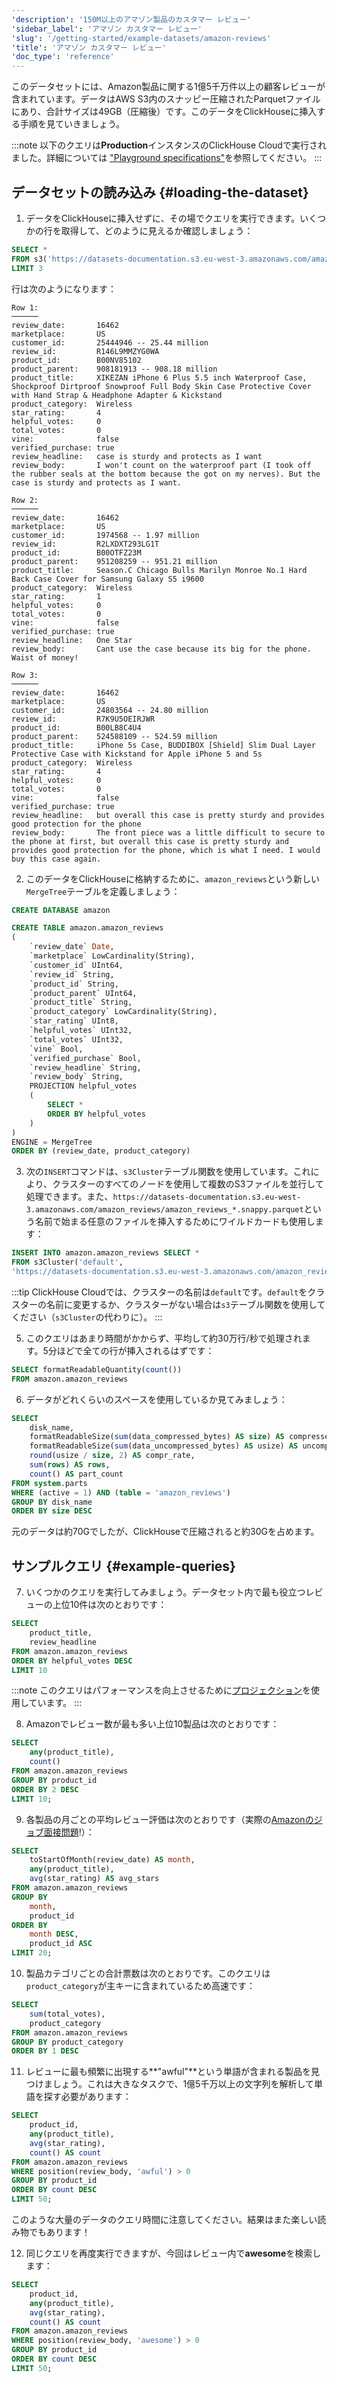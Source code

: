 ```yaml
---
'description': '150M以上のアマゾン製品のカスタマー レビュー'
'sidebar_label': 'アマゾン カスタマー レビュー'
'slug': '/getting-started/example-datasets/amazon-reviews'
'title': 'アマゾン カスタマー レビュー'
'doc_type': 'reference'
---
```


このデータセットには、Amazon製品に関する1億5千万件以上の顧客レビューが含まれています。データはAWS S3内のスナッピー圧縮されたParquetファイルにあり、合計サイズは49GB（圧縮後）です。このデータをClickHouseに挿入する手順を見ていきましょう。

:::note
以下のクエリは**Production**インスタンスのClickHouse Cloudで実行されました。詳細については
["Playground specifications"](/getting-started/playground#specifications)を参照してください。
:::

## データセットの読み込み {#loading-the-dataset}

1. データをClickHouseに挿入せずに、その場でクエリを実行できます。いくつかの行を取得して、どのように見えるか確認しましょう：

```sql
SELECT *
FROM s3('https://datasets-documentation.s3.eu-west-3.amazonaws.com/amazon_reviews/amazon_reviews_2015.snappy.parquet')
LIMIT 3
```

行は次のようになります：

```response
Row 1:
──────
review_date:       16462
marketplace:       US
customer_id:       25444946 -- 25.44 million
review_id:         R146L9MMZYG0WA
product_id:        B00NV85102
product_parent:    908181913 -- 908.18 million
product_title:     XIKEZAN iPhone 6 Plus 5.5 inch Waterproof Case, Shockproof Dirtproof Snowproof Full Body Skin Case Protective Cover with Hand Strap & Headphone Adapter & Kickstand
product_category:  Wireless
star_rating:       4
helpful_votes:     0
total_votes:       0
vine:              false
verified_purchase: true
review_headline:   case is sturdy and protects as I want
review_body:       I won't count on the waterproof part (I took off the rubber seals at the bottom because the got on my nerves). But the case is sturdy and protects as I want.

Row 2:
──────
review_date:       16462
marketplace:       US
customer_id:       1974568 -- 1.97 million
review_id:         R2LXDXT293LG1T
product_id:        B00OTFZ23M
product_parent:    951208259 -- 951.21 million
product_title:     Season.C Chicago Bulls Marilyn Monroe No.1 Hard Back Case Cover for Samsung Galaxy S5 i9600
product_category:  Wireless
star_rating:       1
helpful_votes:     0
total_votes:       0
vine:              false
verified_purchase: true
review_headline:   One Star
review_body:       Cant use the case because its big for the phone. Waist of money!

Row 3:
──────
review_date:       16462
marketplace:       US
customer_id:       24803564 -- 24.80 million
review_id:         R7K9U5OEIRJWR
product_id:        B00LB8C4U4
product_parent:    524588109 -- 524.59 million
product_title:     iPhone 5s Case, BUDDIBOX [Shield] Slim Dual Layer Protective Case with Kickstand for Apple iPhone 5 and 5s
product_category:  Wireless
star_rating:       4
helpful_votes:     0
total_votes:       0
vine:              false
verified_purchase: true
review_headline:   but overall this case is pretty sturdy and provides good protection for the phone
review_body:       The front piece was a little difficult to secure to the phone at first, but overall this case is pretty sturdy and provides good protection for the phone, which is what I need. I would buy this case again.
```

2. このデータをClickHouseに格納するために、`amazon_reviews`という新しい`MergeTree`テーブルを定義しましょう：

```sql
CREATE DATABASE amazon

CREATE TABLE amazon.amazon_reviews
(
    `review_date` Date,
    `marketplace` LowCardinality(String),
    `customer_id` UInt64,
    `review_id` String,
    `product_id` String,
    `product_parent` UInt64,
    `product_title` String,
    `product_category` LowCardinality(String),
    `star_rating` UInt8,
    `helpful_votes` UInt32,
    `total_votes` UInt32,
    `vine` Bool,
    `verified_purchase` Bool,
    `review_headline` String,
    `review_body` String,
    PROJECTION helpful_votes
    (
        SELECT *
        ORDER BY helpful_votes
    )
)
ENGINE = MergeTree
ORDER BY (review_date, product_category)
```

3. 次の`INSERT`コマンドは、`s3Cluster`テーブル関数を使用しています。これにより、クラスターのすべてのノードを使用して複数のS3ファイルを並行して処理できます。また、`https://datasets-documentation.s3.eu-west-3.amazonaws.com/amazon_reviews/amazon_reviews_*.snappy.parquet`という名前で始まる任意のファイルを挿入するためにワイルドカードも使用します：

```sql
INSERT INTO amazon.amazon_reviews SELECT *
FROM s3Cluster('default', 
'https://datasets-documentation.s3.eu-west-3.amazonaws.com/amazon_reviews/amazon_reviews_*.snappy.parquet')
```

:::tip
ClickHouse Cloudでは、クラスターの名前は`default`です。`default`をクラスターの名前に変更するか、クラスターがない場合は`s3`テーブル関数を使用してください（`s3Cluster`の代わりに）。
:::

5. このクエリはあまり時間がかからず、平均して約30万行/秒で処理されます。5分ほどで全ての行が挿入されるはずです：

```sql runnable
SELECT formatReadableQuantity(count())
FROM amazon.amazon_reviews
```

6. データがどれくらいのスペースを使用しているか見てみましょう：

```sql runnable
SELECT
    disk_name,
    formatReadableSize(sum(data_compressed_bytes) AS size) AS compressed,
    formatReadableSize(sum(data_uncompressed_bytes) AS usize) AS uncompressed,
    round(usize / size, 2) AS compr_rate,
    sum(rows) AS rows,
    count() AS part_count
FROM system.parts
WHERE (active = 1) AND (table = 'amazon_reviews')
GROUP BY disk_name
ORDER BY size DESC
```

元のデータは約70Gでしたが、ClickHouseで圧縮されると約30Gを占めます。

## サンプルクエリ {#example-queries}

7. いくつかのクエリを実行してみましょう。データセット内で最も役立つレビューの上位10件は次のとおりです：

```sql runnable
SELECT
    product_title,
    review_headline
FROM amazon.amazon_reviews
ORDER BY helpful_votes DESC
LIMIT 10
```

:::note
このクエリはパフォーマンスを向上させるために[プロジェクション](/data-modeling/projections)を使用しています。
:::

8. Amazonでレビュー数が最も多い上位10製品は次のとおりです：

```sql runnable
SELECT
    any(product_title),
    count()
FROM amazon.amazon_reviews
GROUP BY product_id
ORDER BY 2 DESC
LIMIT 10;
```

9. 各製品の月ごとの平均レビュー評価は次のとおりです（実際の[Amazonのジョブ面接問題](https://datalemur.com/questions/sql-avg-review-ratings)!）：

```sql runnable
SELECT
    toStartOfMonth(review_date) AS month,
    any(product_title),
    avg(star_rating) AS avg_stars
FROM amazon.amazon_reviews
GROUP BY
    month,
    product_id
ORDER BY
    month DESC,
    product_id ASC
LIMIT 20;
```

10. 製品カテゴリごとの合計票数は次のとおりです。このクエリは`product_category`が主キーに含まれているため高速です：

```sql runnable
SELECT
    sum(total_votes),
    product_category
FROM amazon.amazon_reviews
GROUP BY product_category
ORDER BY 1 DESC
```

11. レビューに最も頻繁に出現する**"awful"**という単語が含まれる製品を見つけましょう。これは大きなタスクで、1億5千万以上の文字列を解析して単語を探す必要があります：

```sql runnable settings={'enable_parallel_replicas':1}
SELECT
    product_id,
    any(product_title),
    avg(star_rating),
    count() AS count
FROM amazon.amazon_reviews
WHERE position(review_body, 'awful') > 0
GROUP BY product_id
ORDER BY count DESC
LIMIT 50;
```

このような大量のデータのクエリ時間に注意してください。結果はまた楽しい読み物でもあります！

12. 同じクエリを再度実行できますが、今回はレビュー内で**awesome**を検索します：

```sql runnable settings={'enable_parallel_replicas':1}
SELECT 
    product_id,
    any(product_title),
    avg(star_rating),
    count() AS count
FROM amazon.amazon_reviews
WHERE position(review_body, 'awesome') > 0
GROUP BY product_id
ORDER BY count DESC
LIMIT 50;
```
